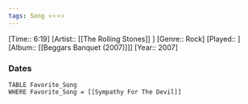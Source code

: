 ```yaml
---
tags: Song ⭐⭐⭐⭐ 
---
```

[Time:: 6:19]
[Artist:: [[The Rolling Stones]] ]
[Genre:: Rock]
[Played:: ]
[Album:: [[Beggars Banquet (2007)]]]
[Year:: 2007]
### Dates
````dataview
TABLE Favorite_Song
WHERE Favorite_Song = [[Sympathy For The Devil]]
````